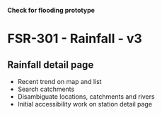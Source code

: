 **Check for flooding prototype**
# FSR-301 - Rainfall - v3

## Rainfall detail page
- Recent trend on map and list
- Search catchments
- Disambiguate locations, catchments and rivers
- Initial accessibility work on station detail page


